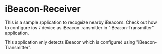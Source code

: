 iBeacon-Receiver
================

This is a sample application to recognize nearby iBeacons. Check out how to configure ios 7 device as iBeacon transmitter in "iBeacon-Transmitter" application. 

This application only detects iBeacon which is configured using "iBeacon-Transmitter".
